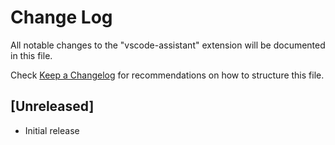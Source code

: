 # Change Log

All notable changes to the "vscode-assistant" extension will be documented in this file.

Check [Keep a Changelog](http://keepachangelog.com/) for recommendations on how to structure this file.

## [Unreleased]

- Initial release